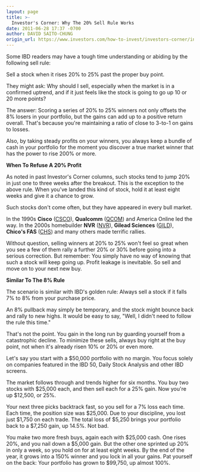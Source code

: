 ```yaml
---
layout: page
title: >-
  Investor's Corner: Why The 20% Sell Rule Works
date: 2011-06-28 17:37 -0700
author: DAVID SAITO-CHUNG
origin_url: https://www.investors.com/how-to-invest/investors-corner/investors-corner-why-the-20-sell-rule-works
---
```





Some IBD readers may have a tough time understanding or abiding by the following sell rule:

  

Sell a stock when it rises 20% to 25% past the proper buy point.

  

They might ask: Why should I sell, especially when the market is in a confirmed uptrend, and if it just feels like the stock is going to go up 10 or 20 more points?

  

The answer: Scoring a series of 20% to 25% winners not only offsets the 8% losers in your portfolio, but the gains can add up to a positive return overall. That's because you're maintaining a ratio of close to 3-to-1 on gains to losses.

  

Also, by taking steady profits on your winners, you always keep a bundle of cash in your portfolio for the moment you discover a true market winner that has the power to rise 200% or more.

  

**When To Refuse A 20% Profit**

  

As noted in past Investor's Corner columns, such stocks tend to jump 20% in just one to three weeks after the breakout. This is the exception to the above rule. When you've landed this kind of stock, hold it at least eight weeks and give it a chance to grow.

  

Such stocks don't come often, but they have appeared in every bull market.

  

In the 1990s **Cisco** ([CSCO](https://research.investors.com/quote.aspx?symbol=CSCO)), **Qualcomm** ([QCOM](https://research.investors.com/quote.aspx?symbol=QCOM)) and America Online led the way. In the 2000s homebuilder **NVR** ([NVR](https://research.investors.com/quote.aspx?symbol=NVR)), **Gilead Sciences** ([GILD](https://research.investors.com/quote.aspx?symbol=GILD)), **Chico's FAS** ([CHS](https://research.investors.com/quote.aspx?symbol=CHS)) and many others made terrific rallies.

  

Without question, selling winners at 20% to 25% won't feel so great when you see a few of them rally a further 20% or 30% before going into a serious correction. But remember: You simply have no way of knowing that such a stock will keep going up. Profit leakage is inevitable. So sell and move on to your next new buy.

  

**Similar To The 8% Rule**

  

The scenario is similar with IBD's golden rule: Always sell a stock if it falls 7% to 8% from your purchase price.

  

An 8% pullback may simply be temporary, and the stock might bounce back and rally to new highs. It would be easy to say, "Well, I didn't need to follow the rule this time."

  

That's not the point. You gain in the long run by guarding yourself from a catastrophic decline. To minimize these sells, always buy right at the buy point, not when it's already risen 10% or 20% or even more.

  

Let's say you start with a \$50,000 portfolio with no margin. You focus solely on companies featured in the IBD 50, Daily Stock Analysis and other IBD screens.

  

The market follows through and trends higher for six months. You buy two stocks with \$25,000 each, and then sell each for a 25% gain. Now you're up \$12,500, or 25%.

  

Your next three picks backtrack fast, so you sell for a 7% loss each time. Each time, the position size was \$25,000. Due to your discipline, you lost just \$1,750 on each trade. The total loss of \$5,250 brings your portfolio back to a \$7,250 gain, up 14.5%. Not bad.

  

You make two more fresh buys, again each with \$25,000 cash. One rises 20%, and you nail down a \$5,000 gain. But the other one sprinted up 20% in only a week, so you hold on for at least eight weeks. By the end of the year, it grows into a 150% winner and you lock in all your gains. Pat yourself on the back: Your portfolio has grown to \$99,750, up almost 100%.




